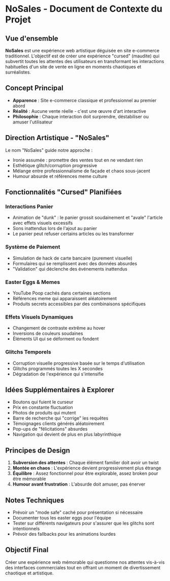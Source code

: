 # NoSales - Document de Contexte du Projet

## Vue d'ensemble
**NoSales** est une expérience web artistique déguisée en site e-commerce traditionnel. L'objectif est de créer une expérience "cursed" (maudite) qui subvertit toutes les attentes des utilisateurs en transformant les interactions habituelles d'un site de vente en ligne en moments chaotiques et surréalistes.

## Concept Principal
- **Apparence** : Site e-commerce classique et professionnel au premier abord
- **Réalité** : Aucune vente réelle - c'est une œuvre d'art interactive
- **Philosophie** : Chaque interaction doit surprendre, déstabiliser ou amuser l'utilisateur

## Direction Artistique - "NoSales"
Le nom "NoSales" guide notre approche :
- Ironie assumée : promettre des ventes tout en ne vendant rien
- Esthétique glitch/corruption progressive
- Mélange entre professionnalisme de façade et chaos sous-jacent
- Humour absurde et références meme culture

## Fonctionnalités "Cursed" Planifiées

### Interactions Panier
- Animation de "dunk" : le panier grossit soudainement et "avale" l'article avec effets visuels excessifs
- Sons inattendus lors de l'ajout au panier
- Le panier peut refuser certains articles ou les transformer

### Système de Paiement
- Simulation de hack de carte bancaire (purement visuelle)
- Formulaires qui se remplissent avec des données absurdes
- "Validation" qui déclenche des événements inattendus

### Easter Eggs & Memes
- YouTube Poop cachés dans certaines sections
- Références meme qui apparaissent aléatoirement
- Produits secrets accessibles par des combinaisons spécifiques

### Effets Visuels Dynamiques
- Changement de contraste extrême au hover
- Inversions de couleurs soudaines
- Éléments UI qui se déforment ou fondent

### Glitchs Temporels
- Corruption visuelle progressive basée sur le temps d'utilisation
- Glitchs programmés toutes les X secondes
- Dégradation de l'expérience qui s'intensifie

## Idées Supplémentaires à Explorer
- Boutons qui fuient le curseur
- Prix en constante fluctuation
- Photos de produits qui mutent
- Barre de recherche qui "corrige" les requêtes
- Témoignages clients générés aléatoirement
- Pop-ups de "félicitations" absurdes
- Navigation qui devient de plus en plus labyrinthique

## Principes de Design
1. **Subversion des attentes** : Chaque élément familier doit avoir un twist
2. **Montée en chaos** : L'expérience devient progressivement plus étrange
3. **Équilibre** : Assez fonctionnel pour être explorable, assez broken pour être mémorable
4. **Humour avant frustration** : L'absurde doit amuser, pas énerver

## Notes Techniques
- Prévoir un "mode safe" caché pour présentation si nécessaire
- Documenter tous les easter eggs pour l'équipe
- Tester sur différents navigateurs pour s'assurer que les glitchs sont intentionnels
- Prévoir des fallbacks pour les animations lourdes

## Objectif Final
Créer une expérience web mémorable qui questionne nos attentes vis-à-vis des interfaces commerciales tout en offrant un moment de divertissement chaotique et artistique.